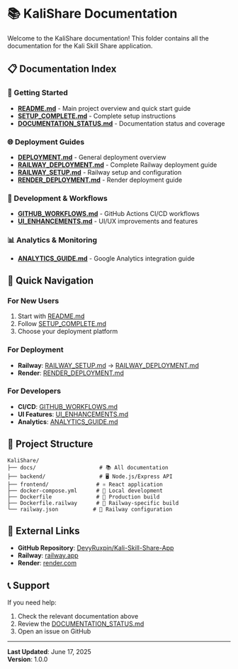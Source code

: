# 📚 KaliShare Documentation

Welcome to the KaliShare documentation! This folder contains all the documentation for the Kali Skill Share application.

## 📋 **Documentation Index**

### **🚀 Getting Started**
- **[README.md](.././README.md)** - Main project overview and quick start guide
- **[SETUP_COMPLETE.md](.././SETUP_COMPLETE.md)** - Complete setup instructions
- **[DOCUMENTATION_STATUS.md](.././DOCUMENTATION_STATUS.md)** - Documentation status and coverage

### **🌐 Deployment Guides**
- **[DEPLOYMENT.md](.././DEPLOYMENT.md)** - General deployment overview
- **[RAILWAY_DEPLOYMENT.md](.././RAILWAY_DEPLOYMENT.md)** - Complete Railway deployment guide
- **[RAILWAY_SETUP.md](.././RAILWAY_SETUP.md)** - Railway setup and configuration
- **[RENDER_DEPLOYMENT.md](.././RENDER_DEPLOYMENT.md)** - Render deployment guide

### **🔧 Development & Workflows**
- **[GITHUB_WORKFLOWS.md](.././GITHUB_WORKFLOWS.md)** - GitHub Actions CI/CD workflows
- **[UI_ENHANCEMENTS.md](.././UI_ENHANCEMENTS.md)** - UI/UX improvements and features

### **📊 Analytics & Monitoring**
- **[ANALYTICS_GUIDE.md](.././ANALYTICS_GUIDE.md)** - Google Analytics integration guide

## 🎯 **Quick Navigation**

### **For New Users**
1. Start with [README.md](.././README.md)
2. Follow [SETUP_COMPLETE.md](.././SETUP_COMPLETE.md)
3. Choose your deployment platform

### **For Deployment**
- **Railway**: [RAILWAY_SETUP.md](.././RAILWAY_SETUP.md) → [RAILWAY_DEPLOYMENT.md](.././RAILWAY_DEPLOYMENT.md)
- **Render**: [RENDER_DEPLOYMENT.md](.././RENDER_DEPLOYMENT.md)

### **For Developers**
- **CI/CD**: [GITHUB_WORKFLOWS.md](.././GITHUB_WORKFLOWS.md)
- **UI Features**: [UI_ENHANCEMENTS.md](.././UI_ENHANCEMENTS.md)
- **Analytics**: [ANALYTICS_GUIDE.md](.././ANALYTICS_GUIDE.md)

## 📁 **Project Structure**

```
KaliShare/
├── docs/                    # 📚 All documentation
├── backend/                 # 🖥️ Node.js/Express API
├── frontend/               # ⚛️ React application
├── docker-compose.yml      # 🐳 Local development
├── Dockerfile              # 🐳 Production build
├── Dockerfile.railway      # 🚂 Railway-specific build
└── railway.json           # 🚂 Railway configuration
```

## 🔗 **External Links**

- **GitHub Repository**: [DevyRuxpin/Kali-Skill-Share-App](https://github.com/DevyRuxpin/Kali-Skill-Share-App)
- **Railway**: [railway.app](https://railway.app)
- **Render**: [render.com](https://render.com)

## 📞 **Support**

If you need help:
1. Check the relevant documentation above
2. Review the [DOCUMENTATION_STATUS.md](.././DOCUMENTATION_STATUS.md)
3. Open an issue on GitHub

---

**Last Updated**: June 17, 2025  
**Version**: 1.0.0 